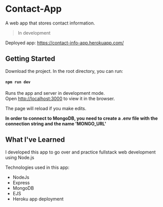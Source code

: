 # Contact-App
A web app that stores contact information.

> In development

Deployed app: https://contact-info-app.herokuapp.com/

## Getting Started

Download the project. In the root directory, you can run:

#### `npm run dev`

Runs the app and server in development mode.<br />
Open [http://localhost:3000](http://localhost:3000) to view it in the browser.

The page will reload if you make edits.<br />

**In order to connect to MongoDB, you need to create a .env file with the connection string and the name 'MONGO_URL'**

## What I've Learned

I developed this app to go over and practice fullstack web development using Node.js

Technologies used in this app: 
* NodeJs
* Express
* MongoDB
* EJS
* Heroku app deployment